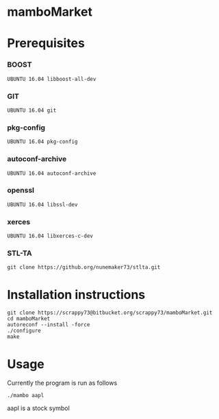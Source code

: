 mamboMarket
===========


Prerequisites
=============

### BOOST
	UBUNTU 16.04 libboost-all-dev

### GIT
	UBUNTU 16.04 git

### pkg-config
	UBUNTU 16.04 pkg-config

### autoconf-archive
	UBUNTU 16.04 autoconf-archive

### openssl
	UBUNTU 16.04 libssl-dev

### xerces
	UBUNTU 16.04 libxerces-c-dev

### STL-TA
	git clone https://github.org/nunemaker73/stlta.git

Installation instructions
========================

	git clone https://scrappy73@bitbucket.org/scrappy73/mamboMarket.git
	cd mamboMarket
	autoreconf --install -force 
	./configure
	make
	

Usage
=====
Currently the program is run as follows
	
	./mambo aapl

aapl is a stock symbol